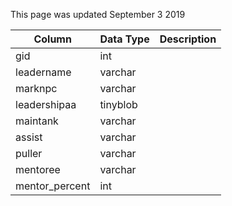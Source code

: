 This page was updated September 3 2019

| Column         | Data Type | Description |
| -------------- | --------- | ----------- |
| gid            | int       |             |
| leadername     | varchar   |             |
| marknpc        | varchar   |             |
| leadershipaa   | tinyblob  |             |
| maintank       | varchar   |             |
| assist         | varchar   |             |
| puller         | varchar   |             |
| mentoree       | varchar   |             |
| mentor_percent | int       |             |